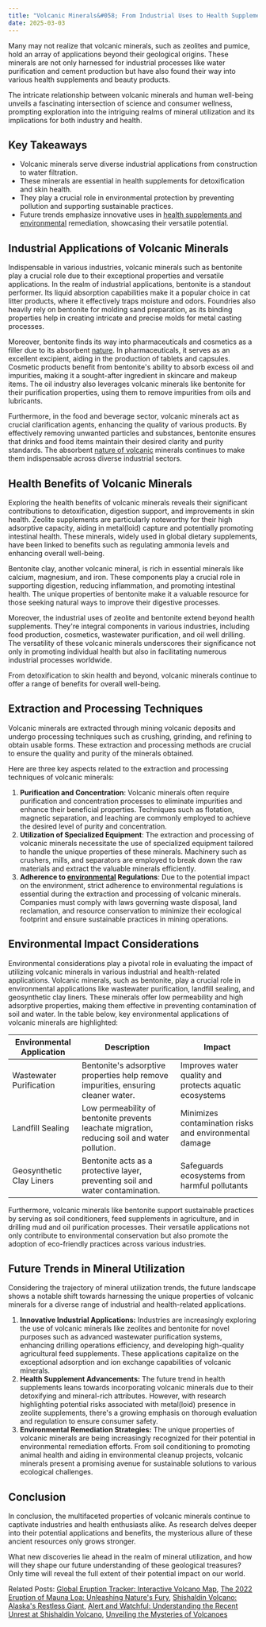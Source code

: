 ```yaml
---
title: "Volcanic Minerals&#058; From Industrial Uses to Health Supplements"
date: 2025-03-03
---
```


Many may not realize that volcanic minerals, such as zeolites and pumice, hold an array of applications beyond their geological origins. These minerals are not only harnessed for industrial processes like water purification and cement production but have also found their way into various health supplements and beauty products.

The intricate relationship between volcanic minerals and human well-being unveils a fascinating intersection of science and consumer wellness, prompting exploration into the intriguing realms of mineral utilization and its implications for both industry and health.

## Key Takeaways

- Volcanic minerals serve diverse industrial applications from construction to water filtration.
- These minerals are essential in health supplements for detoxification and skin health.
- They play a crucial role in environmental protection by preventing pollution and supporting sustainable practices.
- Future trends emphasize innovative uses in [health supplements and environmental](https://magmamatters.com/the-environmental-impact-of-volcanic-eruptions-2/ "The Environmental Impact of Volcanic Eruptions") remediation, showcasing their versatile potential.

## Industrial Applications of Volcanic Minerals

Indispensable in various industries, volcanic minerals such as bentonite play a crucial role due to their exceptional properties and versatile applications. In the realm of industrial applications, bentonite is a standout performer. Its liquid absorption capabilities make it a popular choice in cat litter products, where it effectively traps moisture and odors. Foundries also heavily rely on bentonite for molding sand preparation, as its binding properties help in creating intricate and precise molds for metal casting processes.

Moreover, bentonite finds its way into pharmaceuticals and cosmetics as a filler due to its absorbent [nature](https://magmamatters.com/the-art-and-science-of-volcano-monitoring/ "The Art and Science of Volcano Monitoring"). In pharmaceuticals, it serves as an excellent excipient, aiding in the production of tablets and capsules. Cosmetic products benefit from bentonite's ability to absorb excess oil and impurities, making it a sought-after ingredient in skincare and makeup items. The oil industry also leverages volcanic minerals like bentonite for their purification properties, using them to remove impurities from oils and lubricants.

Furthermore, in the food and beverage sector, volcanic minerals act as crucial clarification agents, enhancing the quality of various products. By effectively removing unwanted particles and substances, bentonite ensures that drinks and food items maintain their desired clarity and purity standards. The absorbent [nature of volcanic](https://magmamatters.com/understanding-volcanic-formation-a-comprehensive-guide/ "Understanding Volcanic Formation: A Comprehensive Guide") minerals continues to make them indispensable across diverse industrial sectors.

## Health Benefits of Volcanic Minerals

Exploring the health benefits of volcanic minerals reveals their significant contributions to detoxification, digestion support, and improvements in skin health. Zeolite supplements are particularly noteworthy for their high adsorptive capacity, aiding in metal(loid) capture and potentially promoting intestinal health. These minerals, widely used in global dietary supplements, have been linked to benefits such as regulating ammonia levels and enhancing overall well-being.

Bentonite clay, another volcanic mineral, is rich in essential minerals like calcium, magnesium, and iron. These components play a crucial role in supporting digestion, reducing inflammation, and promoting intestinal health. The unique properties of bentonite make it a valuable resource for those seeking natural ways to improve their digestive processes.

Moreover, the industrial uses of zeolite and bentonite extend beyond health supplements. They're integral components in various industries, including food production, cosmetics, wastewater purification, and oil well drilling. The versatility of these volcanic minerals underscores their significance not only in promoting individual health but also in facilitating numerous industrial processes worldwide.

From detoxification to skin health and beyond, volcanic minerals continue to offer a range of benefits for overall well-being.

## Extraction and Processing Techniques

Volcanic minerals are extracted through mining volcanic deposits and undergo processing techniques such as crushing, grinding, and refining to obtain usable forms. These extraction and processing methods are crucial to ensure the quality and purity of the minerals obtained.

Here are three key aspects related to the extraction and processing techniques of volcanic minerals:

1. **Purification and Concentration**: Volcanic minerals often require purification and concentration processes to eliminate impurities and enhance their beneficial properties. Techniques such as flotation, magnetic separation, and leaching are commonly employed to achieve the desired level of purity and concentration.
2. **Utilization of Specialized Equipment**: The extraction and processing of volcanic minerals necessitate the use of specialized equipment tailored to handle the unique properties of these minerals. Machinery such as crushers, mills, and separators are employed to break down the raw materials and extract the valuable minerals efficiently.
3. **Adherence to [environmental](https://magmamatters.com/geothermal-energy-and-its-volcanic-origins/ "Geothermal Energy and Its Volcanic Origins") Regulations**: Due to the potential impact on the environment, strict adherence to environmental regulations is essential during the extraction and processing of volcanic minerals. Companies must comply with laws governing waste disposal, land reclamation, and resource conservation to minimize their ecological footprint and ensure sustainable practices in mining operations.

## Environmental Impact Considerations

Environmental considerations play a pivotal role in evaluating the impact of utilizing volcanic minerals in various industrial and health-related applications. Volcanic minerals, such as bentonite, play a crucial role in environmental applications like wastewater purification, landfill sealing, and geosynthetic clay liners. These minerals offer low permeability and high adsorptive properties, making them effective in preventing contamination of soil and water. In the table below, key environmental applications of volcanic minerals are highlighted:

| Environmental Application | Description | Impact |
| --- | --- | --- |
| Wastewater Purification | Bentonite's adsorptive properties help remove impurities, ensuring cleaner water. | Improves water quality and protects aquatic ecosystems |
| Landfill Sealing | Low permeability of bentonite prevents leachate migration, reducing soil and water pollution. | Minimizes contamination risks and environmental damage |
| Geosynthetic Clay Liners | Bentonite acts as a protective layer, preventing soil and water contamination. | Safeguards ecosystems from harmful pollutants |

Furthermore, volcanic minerals like bentonite support sustainable practices by serving as soil conditioners, feed supplements in agriculture, and in drilling mud and oil purification processes. Their versatile applications not only contribute to environmental conservation but also promote the adoption of eco-friendly practices across various industries.

## Future Trends in Mineral Utilization

Considering the trajectory of mineral utilization trends, the future landscape shows a notable shift towards harnessing the unique properties of volcanic minerals for a diverse range of industrial and health-related applications.

1. **Innovative Industrial Applications:** Industries are increasingly exploring the use of volcanic minerals like zeolites and bentonite for novel purposes such as advanced wastewater purification systems, enhancing drilling operations efficiency, and developing high-quality agricultural feed supplements. These applications capitalize on the exceptional adsorption and ion exchange capabilities of volcanic minerals.
2. **Health Supplement Advancements:** The future trend in health supplements leans towards incorporating volcanic minerals due to their detoxifying and mineral-rich attributes. However, with research highlighting potential risks associated with metal(loid) presence in zeolite supplements, there's a growing emphasis on thorough evaluation and regulation to ensure consumer safety.
3. **Environmental Remediation Strategies:** The unique properties of volcanic minerals are being increasingly recognized for their potential in environmental remediation efforts. From soil conditioning to promoting animal health and aiding in environmental cleanup projects, volcanic minerals present a promising avenue for sustainable solutions to various ecological challenges.

## Conclusion

In conclusion, the multifaceted properties of volcanic minerals continue to captivate industries and health enthusiasts alike. As research delves deeper into their potential applications and benefits, the mysterious allure of these ancient resources only grows stronger.

What new discoveries lie ahead in the realm of mineral utilization, and how will they shape our future understanding of these geological treasures? Only time will reveal the full extent of their potential impact on our world.

Related Posts: [Global Eruption Tracker: Interactive Volcano Map](https://magmamatters.com/global-eruption-tracker-interactive-volcano-map/), [The 2022 Eruption of Mauna Loa: Unleashing Nature's Fury](https://magmamatters.com/the-2022-eruption-of-mauna-loa-unleashing-natures-fury/), [Shishaldin Volcano: Alaska's Restless Giant](https://magmamatters.com/shishaldin-volcano-alaskas-restless-giant/), [Alert and Watchful: Understanding the Recent Unrest at Shishaldin Volcano](https://magmamatters.com/alert-and-watchful-understanding-the-recent-unrest-at-shishaldin-volcano/), [Unveiling the Mysteries of Volcanoes](https://magmamatters.com/unveiling-the-mysteries-of-volcanoes/)
